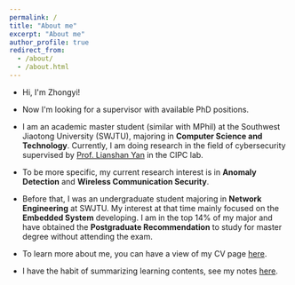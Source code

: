 ```yaml
---
permalink: /
title: "About me"
excerpt: "About me"
author_profile: true
redirect_from: 
  - /about/
  - /about.html
---
```


 
* Hi, I'm Zhongyi!

* Now I'm looking for a supervisor with available PhD positions.

* I am an academic master student (similar with MPhil) at the Southwest Jiaotong University (SWJTU), majoring in **Computer Science and Technology**. Currently, I am doing research in the field of cybersecurity supervised by [Prof. Lianshan Yan](https://faculty.swjtu.edu.cn/yanlianshan/en/index.htm) in the CIPC lab. 

* To be more specific, my current research interest is in **Anomaly Detection** and **Wireless Communication Security**.

* Before that, I was an undergraduate student majoring in **Network Engineering** at SWJTU. My interest at that time mainly focused on the **Embedded System** developing. I am in the top 14% of my major and have obtained the **Postgraduate Recommendation** to study for master degree without attending the exam.

* To learn more about me, you can have a view of my CV page [here](/cv).

* I have the habit of summarizing learning contents, see my notes [here](/notes).
